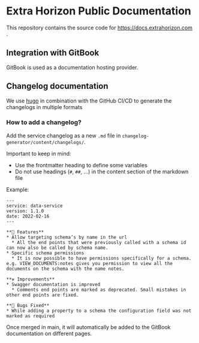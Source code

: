 # Extra Horizon Public Documentation
This repository contains the source code for https://docs.extrahorizon.com .


## Integration with GitBook
GitBook is used as a documentation hosting provider.

## Changelog documentation
We use [hugo](https://gohugo.io/) in combination with the GitHub CI/CD to generate the changelogs in multiple formats

### How to add a changelog?
Add the service changelog as a new `.md` file in `changelog-generator/content/changelogs/`.

Important to keep in mind:
* Use the frontmatter heading to define some variables
* Do not use headings (`#`, `##`, ...) in the content section of the markdown file

Example:
```
---
service: data-service
version: 1.1.0
date: 2022-02-16
---

**🎁 Features**
* Allow targeting schema’s by name in the url
  * All the end points that were previously called with a schema id can now also be called by schema name.
* Specific schema permissions
  * It is now possible to have permissions specifically for a schema. e.g. VIEW_DOCUMENTS:notes gives you permission to view all the documents on the schema with the name notes.

**⚒️ Improvements**
* Swagger documentation is improved
  * Comments end points are marked as deprecated. Small mistakes in other end points are fixed.

**🐞 Bugs Fixed**
* While adding a property to a schema the configuration field was not marked as required
```

Once merged in main, it will automatically be added to the GitBook documentation on different pages.